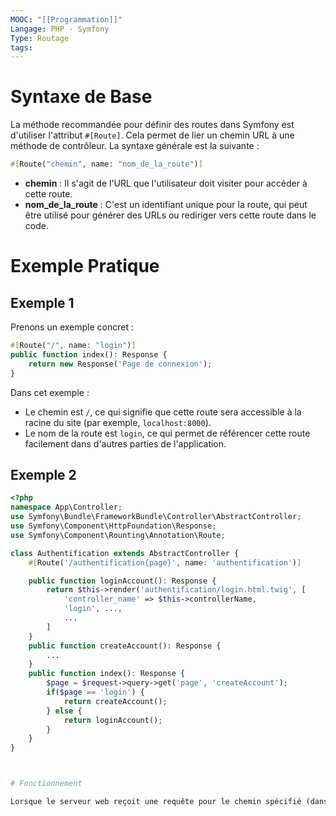 ```yaml
---
MOOC: "[[Programmation]]"
Langage: PHP - Symfony
Type: Routage
tags:
---
```

# Syntaxe de Base

La méthode recommandée pour définir des routes dans Symfony est d'utiliser l'attribut `#[Route]`. Cela permet de lier un chemin URL à une méthode de contrôleur. La syntaxe générale est la suivante :

```php
#[Route("chemin", name: "nom_de_la_route")]
```

- **chemin** : Il s'agit de l'URL que l'utilisateur doit visiter pour accéder à cette route.
- **nom_de_la_route** : C'est un identifiant unique pour la route, qui peut être utilisé pour générer des URLs ou rediriger vers cette route dans le code.

# Exemple Pratique
## Exemple 1

Prenons un exemple concret :

```php
#[Route("/", name: "login")]
public function index(): Response {
	return new Response('Page de connexion');
}
```

Dans cet exemple :

- Le chemin est `/`, ce qui signifie que cette route sera accessible à la racine du site (par exemple, `localhost:8000`).
- Le nom de la route est `login`, ce qui permet de référencer cette route facilement dans d'autres parties de l'application.

## Exemple 2

```php
<?php
namespace App\Controller;
use Symfony\Bundle\FrameworkBundle\Controller\AbstractController;
use Symfony\Component\HttpFoundation\Response;
use Symfony\Component\Rounting\Annotation\Route;

class Authentification extends AbstractController {
    #[Route('/authentification{page}', name: 'authentification')]

    public function loginAccount(): Response {
        return $this->render('authentification/login.html.twig', [
            'controller_name' => $this->controllerName,
            'login', ...,
            ...
        ]
    }
    public function createAccount(): Response {
        ...
    }
    public function index(): Response {
        $page = $request->query->get('page', 'createAccount');
        if($page == 'login') {
            return createAccount();
        } else {
            return loginAccount();
        }
    }
}



# Fonctionnement

Lorsque le serveur web reçoit une requête pour le chemin spécifié (dans cet exemple, `/`), il redirige vers la méthode correspondante du contrôleur (ici, `index()`). Cette méthode exécute sa logique et retourne une réponse qui sera affichée à l'utilisateur.
